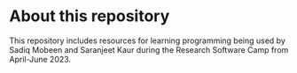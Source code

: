 # About this repository

This repository includes resources for learning programming being used by Sadiq Mobeen and Saranjeet Kaur during the Research Software Camp from April-June 2023.

